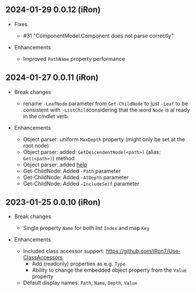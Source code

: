 ## 2024-01-29 0.0.12 (iRon)
  - Fixes
    - #31 "ComponentModel.Component does not parse correctly"

  - Enhancements
    - Improved `PathName` property performance

## 2024-01-27 0.0.11 (iRon)
  - Break changes
    - rename `-LeafNode` parameter from `Get-ChildNode` to just `-Leaf` to be consistent with `-ListChild`considering that the word `Node` is al ready in the cmdlet verb.

  - Enhancements
    - Object parser: uniform `MaxDepth` property (might only be set at the root node)
    - Object parser: added: `GetDescendentNode(<path>)` (alias: `Get(<path>)`) method
    - Object parser: added [help](https://github.com/iRon7/ObjectGraphTools/blob/main/Docs/Sort-ObjectGraph.md)
    - Get-ChildNode: Added `-Path` parameter
    - Get-ChildNode: Added `-AtDepth` parameter
    - Get-ChildNode: Added `-IncludeSelf` parameter


## 2023-01-25 0.0.10 (iRon)
  - Break changes
    - Single property `Name` for both list `Index` and map `Key`

  - Enhancements
    - Included class accessor support: https://github.com/iRon7/Use-ClassAccessors
      - Add (readonly) properties as e.g. `Type`
      - Ability to change the embedded object property from the `Value` property
    - Default display names: `Path`, `Name`, `Depth`, `Value`
